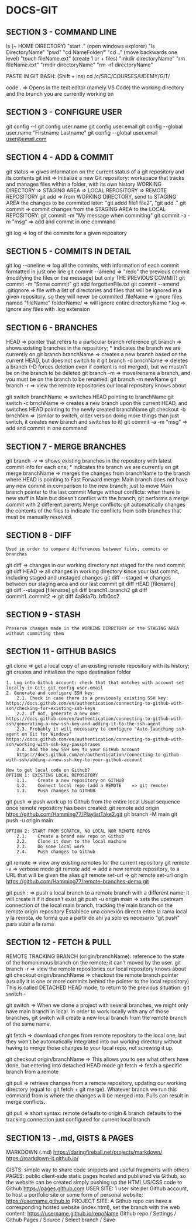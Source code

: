 # DOCS-GIT

## SECTION 3 - COMMAND LINE
ls	(~ HOME DIRECTORY)		"start ." (open windows explorer)	"ls DirectoryName"		"pwd"	"cd NameFolder/"	"cd .." (move backwards one level)
"touch fileName.ext" (create 1 or + files)		"mkdir directoryName" 		"rm fileName.ext"		"rmdir directoryName" "rm -rf directoryName"

PASTE IN GIT BASH: (Shift + Ins)
cd /c/SRC/COURSES/UDEMY/GIT/
 
 code .					=>		Opens in the text editor (namely VS Code) the working directory and the branch you are currently working on

## SECTION 3 - CONFIGURE USER
git config --l
git config user.name
git config user.email
git config --global user.name "Firstname Lastname"
git config --global user.email user@email.com

## SECTION 4 - ADD & COMMIT
git status				=>		gives information on the current status of a git repository and its contents
git init				=>		Initialize a new Git repository: workspace that tracks and manages files within a folder, with its own history
	WORKING DIRECTORY		=>		STAGING AREA		=> 		LOCAL REPOSITORY	=> 		REMOTE REPOSITORY
git add					=> 		from WORKING DIRECTORY, send to STAGING AREA the changes to be commited later: "git addd file1 file2", "git add ."
git commit 				=>		commit changes from the STAGING AREA to the LOCAL REPOSITORY: git commit -m "My message when commiting"
git commit -a -m "msg"	=> 		add and commit in one command

git log					=> 		log of the commits for a given repository

## SECTION 5 - COMMITS IN DETAIL
git log --oneline		=>		log all the commits, with information of each commit formatted in just one line
git commit --amend		=> 		"redo" the previous commit (modifying the files or the message) but only THE PREVIOUS COMMIT!
	git commit -m "Some commit"
	git add forgottenFile.txt
	git commit --amend
.gitignore				=>		file with a list of directories and files that will be ignored in a given repository, so they will never be commited
	.fileName		=> ignore files named "fileName"
	folderName/		=> will ignore entire directoryName
	*.log			=> ignore any files with .log extension

## SECTION 6 - BRANCHES
HEAD					=>		pointer that refers to a particular branch reference
git branch				=>		shows existing branches in the repository; * indicates the branch we are currently on
git branch branchName	=>		creates a new branch based on the current HEAD, but does not switch to it
git branch -d brnchName	=>		deletes a branch (-D forces deletion even if content is not merged), but we mustn't be on the branch to be deleted
git branch -m 			=> 		move/rename a branch, and you must be on the branch to be renamed: git branch -m newName
git branch -r 				=>	view the remote repositories our local repository knows about

git switch branchName	=>		switches HEAD pointing to branchName
git switch -c brnchName	=>		creates a new branch upon the current HEAD, and switches HEAD pointing to the newly created branchName
git checkout -b brnchNm	=>		(similar to switch, older version doing more things than just switch, it creates new branch and switches to it)
git commit -a -m "msg"	=> 		add and commit in one command

## SECTION 7 - MERGE BRANCHES
git branch -v 			=>		shows existing branches in the repository with latest commit info for each one; * indicates the branch we are currently on
git merge branchName	=>		merges the changes from branchName to the branch where HEAD is pointing to
	Fast Forward merge: Main branch does not have any new commit in comparison to the new branch; just to move Main branch pointer to the last commit
	Merge without conflicts: when there is new stuff in Main but doesn't conflict with the branch; git performs a merge commit with 2 different parents
	Merge conflicts: git automatically changes the contents of the files to indicate the conflicts from both branches that must be manually resolved. 

## SECTION 8 - DIFF
	Used in order to compare differences between files, commits or branches
git diff 				=> 	changes in our working directory not staged for the next commit
git diff HEAD			=> 	all changes in working directory since your last commit, including staged and unstaged changes
git diff --staged		=> 	changes between our staging area and our last commit
git diff HEAD [filename]	
git diff --staged [filename]
git diff branch1..branch2
git diff commit1..commit2	=>		git diff 4a9da7b..bfb0cc2

## SECTION 9 - STASH
	Preserve changes made in the WORKING DIRECTORY or the STAGING AREA without commiting them
	
## SECTION 11 - GITHUB BASICS
git clone <url>				=>	get a local copy of an existing remote repository with its history; git creates and initializes the repo destination folder

	1. Log into Github account: check that that matches with account set locally in Git: git config user.email
	2. Generate and configure SSH key: 
		2.1. Check in case there is a previously existing SSH key: https://docs.github.com/en/authentication/connecting-to-github-with-ssh/checking-for-existing-ssh-keys
		2.2. If not, generate a new one: https://docs.github.com/en/authentication/connecting-to-github-with-ssh/generating-a-new-ssh-key-and-adding-it-to-the-ssh-agent
		2.3. Probably it will necessary to configure "Auto-launching ssh-agent on Git for Windows" https://docs.github.com/en/authentication/connecting-to-github-with-ssh/working-with-ssh-key-passphrases
		2.4. Add the new SSH key to your GitHub account
		https://docs.github.com/en/authentication/connecting-to-github-with-ssh/adding-a-new-ssh-key-to-your-github-account
		
	How to get local code on Github?
	OPTION 1: EXISTING LOCAL REPOSITORY
		1.1. 	Create a new repository on GITHUB
		1.2. 	Connect local repo (add a REMOTE	=> git remote)
		1.3. 	Push changes to GITHUB

git push <remote> <branch>	=>	push work up to Github from the entire local <branch>
	Usual sequence once remote repository has been created:
		git remote add origin https://github.com/Hamming77/PlaylistTake2.git
		git branch -M main
		git push -u origin main

		
	OPTION 2: START FROM SCRATCH, NO LOCAL NOR REMOTE REPOS
		2.1. 	Create a brand new repo on Github
		2.2.	Clone it down to the local machine
		2.3.	Do some local work
		2.4.	Push changes to Github
		
git remote					=>	view any existing remotes for the current repository
git remote -v				=>	verbose mode
git remote add <name> <url>	=>	add a new remote repository, to a URL that will be given the alias <name>
git remote set-url <name> <url>	=>	git remote set-url origin https://github.com/Hamming77/remote-branches-demo.git
		
git push <remote> <localBranch>:<remoteBranch>	=>	push a local branch to a remote branch with a different name; it will create it if it doesn't exist
git push -u origin main		=>	sets the upstream connection of the local main branch, tracking the main branch on the remote origin repository
		Establece una conexión directa entre la rama local y la remota, de forma que a partir de ahí ya solo es necesario "git push" para subir a la rama
		
## SECTION 12 - FETCH & PULL
REMOTE TRACKING BRANCH (origin/branchName): reference to the state of the homonimous branch on the remote; it can't moved by the user.
git branch -r 				=>	view the remote repositories our local repository knows about
git checkout origin/branchName =>	checkout the remote branch pointer (usually it is one or more commits behind the pointer to the local repository)
		This is called DETACHED HEAD mode; to return to the previous situation: git switch -

git switch <remoteBranch>	=>	When we clone a project with several branches, we might only have main branch in local. In order to work locally with any of those branches, git switch will create a new local branch from the remote branch of the same name.

git fetch <remote>			=>	download changes from remote repository to the local one, but they won't be automatically integrated into our working directory
without having to merge those changes to your local repo, not screwing it up.

git checkout origin/branchName	=>	This allows you to see what others have done, but entering into detached HEAD mode
git fetch <remote> <branch>	=>	fetch a specific branch from a remote		


git pull <remote> <branch>	=> retrieve changes from a remote repository, updating our working directory (equal to: git fetch + git merge). Whatever branch we run this command from is where the changes will be merged into. Pulls can result in merge conflicts.

git pull					=> short syntax: remote defaults to origin & branch defaults to the tracking connection just configured for current local branch

## SECTION 13 - .md, GISTS & PAGES
MARKDOWN (.md)
	https://daringfireball.net/projects/markdown/
	https://markdown-it.github.io/

GISTS:	simple way to share code snippets and useful fragments with others
PAGES: 	public client-side static pages hosted and published via Github, so the website can be created simply pushing up the HTML/JS/CSS code to Github
	https://pages.github.com
	USER SITE: 		1 user site per Github account, to host a portfolio site or some form of personal website: https://username.github.io
	PROJECT SITE:	A Github repo can have a corresponding hosted website (index.html), set the branch with the web content: https://username.github.io/repoName
		Github repo / Settings / Github Pages / Source / Select branch / Save

